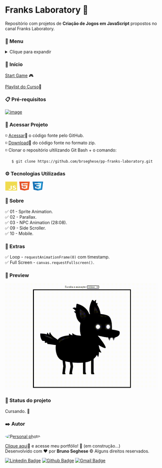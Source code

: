 # Franks Laboratory 🧪

Repositório com projetos de **Criação de Jogos em JavaScript** propostos no canal Franks Laboratory.

### 🎯 Menu

<details>
<summary>Clique para expandir</summary>
◽ <a href="#inicio">Início</a> <br>
◽ <a href="#pre-requisitos">Pré-requisitos</a> <br>
◽ <a href="#acessar-projeto">Acessar Projeto</a> <br>
◽ <a href="#tecnologias">Tecnologias</a> <br>
◽ <a href="#sobre">Sobre</a> <br>
◽ <a href="#extras">Extras</a> <br>
◽ <a href="#preview">Preview</a> <br>
◽ <a href="#status">Status do Projeto</a> <br>
◽ <a href="#autor">Autor</a> <br>
</details>

<h3 id="inicio">🚀 Início</h3>

[Start Game](https://shadowdog.netlify.app) 🎮

[Playlist do Curso](https://www.youtube.com/playlist?list=PLYElE_rzEw_uryBrrzu2E626MY4zoXvx2)🔗

<h3 id="pre-requisitos">📋 Pré-requisitos</h3>

[![image](https://img.shields.io/badge/Google_chrome-4285F4?style=for-the-badge&logo=Google-chrome&logoColor=white)](https://www.google.pt/intl/pt-PT/chrome/)

<h3 id="acessar-projeto">📁 Acessar Projeto</h3>

◽ <a href="https://github.com/brseghese/pp-franks-laboratory/tree/main">Acessar</a>🔗 o código fonte pelo GitHub. <br>
◽ <a href="https://github.com/brseghese/pp-franks-laboratory/archive/refs/heads/main.zip">Download</a>🔗 do código fonte no formato zip.<br>
◽ Clonar o repositório ultilizando Git Bash + o comando:

       $ git clone https://github.com/brseghese/pp-franks-laboratory.git

<h3 id="tecnologias">⚙️ Tecnologias Utilizadas</h3>

<div style="display: inline_block">
  <img align="center" alt="Bruno-Js" height="30" width="40" src="https://raw.githubusercontent.com/devicons/devicon/master/icons/javascript/javascript-plain.svg">
  <img align="center" alt="Bruno-HTML" height="30" width="40" src="https://raw.githubusercontent.com/devicons/devicon/master/icons/html5/html5-original.svg">
  <img align="center" alt="Bruno-CSS" height="30" width="40" src="https://raw.githubusercontent.com/devicons/devicon/master/icons/css3/css3-original.svg">
</div>

<h3 id="sobre">📍 Sobre</h3>

✅ 01 - Sprite Animation. <br>
✅ 02 - Parallax. <br>
✅ 03 - NPC Animation (28:08). <br>
✅ 09 - Side Scroller. <br>
✅ 10 - Mobile. <br>

<h3 id="extras">📢 Extras</h3>

✅ Loop - `requestAnimationFrame(0)` com timestamp. <br>
✅ Full Screen - `canvas.requestFullscreen()`. <br>

<h3 id="preview">🎥 Preview</h3>

<img src="./assets/sprite-animation.gif" width="600px">

<h3 id="status">📌 Status do projeto</h3>

Cursando. 👀

<h3 id="autor">✒️ Autor</h3>

<a href="https://github.com/brseghese"> <img style="border-radius: 50%;" src="https://avatars.githubusercontent.com/u/80193824?v=4" width="100px;" alt="Personal photo"/> </a>

[Clique aqui](https://brseghese.github.io)🔗 e acesse meu portfólio! 💼 (em construção...) <br>
Desenvolvido com ❤️ por **Bruno Seghese** © Alguns direitos reservados.

[![Linkedin Badge](https://img.shields.io/badge/LinkedIn-0077B5?style=for-the-badge&logo=linkedin&logoColor=white)](https://www.linkedin.com/in/brunoseghese/) [![Github Badge](https://img.shields.io/badge/GitHub-100000?style=for-the-badge&logo=github&logoColor=white)](https://github.com/brseghese) [![Gmail Badge](https://img.shields.io/badge/Gmail-D14836?style=for-the-badge&logo=gmail&logoColor=white)](mailto:brseghese@gmail.com)
